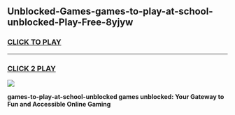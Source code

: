 
## Unblocked-Games-games-to-play-at-school-unblocked-Play-Free-8yjyw
<h3>
<a href="https://premium76.site?title=games-to-play-at-school-unblocked&ref=15A">CLICK TO PLAY</a></h3>
<hr>

<h3>
<a href="https://premium76.site?title=games-to-play-at-school-unblocked&ref=15A">CLICK 2 PLAY</a>
  
</h3>

<a href="https://premium76.site?title=games-to-play-at-school-unblocked&ref=15A"><img src="https://clearcache.store/games.png"></a>


**games-to-play-at-school-unblocked games unblocked: Your Gateway to Fun and Accessible Online Gaming**
